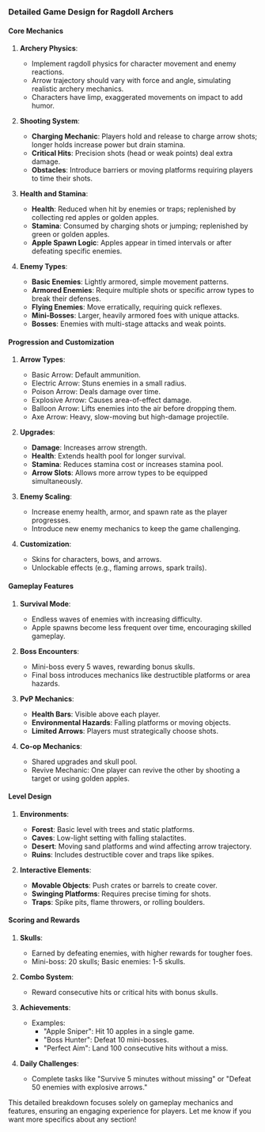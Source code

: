 ### Detailed Game Design for **Ragdoll Archers**

#### Core Mechanics

1. **Archery Physics**:
   - Implement ragdoll physics for character movement and enemy reactions.
   - Arrow trajectory should vary with force and angle, simulating realistic archery mechanics.
   - Characters have limp, exaggerated movements on impact to add humor.

2. **Shooting System**:
   - **Charging Mechanic**: Players hold and release to charge arrow shots; longer holds increase power but drain stamina.
   - **Critical Hits**: Precision shots (head or weak points) deal extra damage.
   - **Obstacles**: Introduce barriers or moving platforms requiring players to time their shots.

3. **Health and Stamina**:
   - **Health**: Reduced when hit by enemies or traps; replenished by collecting red apples or golden apples.
   - **Stamina**: Consumed by charging shots or jumping; replenished by green or golden apples.
   - **Apple Spawn Logic**: Apples appear in timed intervals or after defeating specific enemies.

4. **Enemy Types**:
   - **Basic Enemies**: Lightly armored, simple movement patterns.
   - **Armored Enemies**: Require multiple shots or specific arrow types to break their defenses.
   - **Flying Enemies**: Move erratically, requiring quick reflexes.
   - **Mini-Bosses**: Larger, heavily armored foes with unique attacks.
   - **Bosses**: Enemies with multi-stage attacks and weak points.

#### Progression and Customization

1. **Arrow Types**:
   - Basic Arrow: Default ammunition.
   - Electric Arrow: Stuns enemies in a small radius.
   - Poison Arrow: Deals damage over time.
   - Explosive Arrow: Causes area-of-effect damage.
   - Balloon Arrow: Lifts enemies into the air before dropping them.
   - Axe Arrow: Heavy, slow-moving but high-damage projectile.

2. **Upgrades**:
   - **Damage**: Increases arrow strength.
   - **Health**: Extends health pool for longer survival.
   - **Stamina**: Reduces stamina cost or increases stamina pool.
   - **Arrow Slots**: Allows more arrow types to be equipped simultaneously.

3. **Enemy Scaling**:
   - Increase enemy health, armor, and spawn rate as the player progresses.
   - Introduce new enemy mechanics to keep the game challenging.

4. **Customization**:
   - Skins for characters, bows, and arrows.
   - Unlockable effects (e.g., flaming arrows, spark trails).

#### Gameplay Features

1. **Survival Mode**:
   - Endless waves of enemies with increasing difficulty.
   - Apple spawns become less frequent over time, encouraging skilled gameplay.

2. **Boss Encounters**:
   - Mini-boss every 5 waves, rewarding bonus skulls.
   - Final boss introduces mechanics like destructible platforms or area hazards.

3. **PvP Mechanics**:
   - **Health Bars**: Visible above each player.
   - **Environmental Hazards**: Falling platforms or moving objects.
   - **Limited Arrows**: Players must strategically choose shots.

4. **Co-op Mechanics**:
   - Shared upgrades and skull pool.
   - Revive Mechanic: One player can revive the other by shooting a target or using golden apples.

#### Level Design

1. **Environments**:
   - **Forest**: Basic level with trees and static platforms.
   - **Caves**: Low-light setting with falling stalactites.
   - **Desert**: Moving sand platforms and wind affecting arrow trajectory.
   - **Ruins**: Includes destructible cover and traps like spikes.

2. **Interactive Elements**:
   - **Movable Objects**: Push crates or barrels to create cover.
   - **Swinging Platforms**: Requires precise timing for shots.
   - **Traps**: Spike pits, flame throwers, or rolling boulders.

#### Scoring and Rewards

1. **Skulls**:
   - Earned by defeating enemies, with higher rewards for tougher foes.
   - Mini-boss: 20 skulls; Basic enemies: 1-5 skulls.

2. **Combo System**:
   - Reward consecutive hits or critical hits with bonus skulls.

3. **Achievements**:
   - Examples:
     - "Apple Sniper": Hit 10 apples in a single game.
     - "Boss Hunter": Defeat 10 mini-bosses.
     - "Perfect Aim": Land 100 consecutive hits without a miss.

4. **Daily Challenges**:
   - Complete tasks like "Survive 5 minutes without missing" or "Defeat 50 enemies with explosive arrows."

This detailed breakdown focuses solely on gameplay mechanics and features, ensuring an engaging experience for players. Let me know if you want more specifics about any section!
